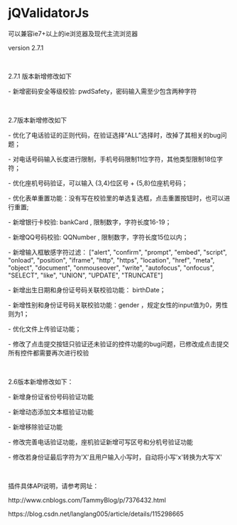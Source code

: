 ﻿# jQValidatorJs
<p>可以兼容ie7+以上的ie浏览器及现代主流浏览器</p>
<p>version 2.7.1</p>
<p></br></p>
<p>2.7.1 版本新增修改如下</p>
<p>- 新增密码安全等级校验: pwdSafety，密码输入需至少包含两种字符</p>
<p></br></p>
<p>2.7版本新增修改如下</p>
<p>- 优化了电话验证的正则代码，在验证选择“ALL”选择时，改掉了其相关的bug问题；</p>
<p>- 对电话号码输入长度进行限制，手机号码限制11位字符，其他类型限制18位字符；</p>
<p>- 优化座机号码验证，可以输入 {3,4}位区号 + {5,8}位座机号码；</p>
<p>- 优化表单重置功能：没有写在校验里的单选复选框，点击重置按钮时，也可以进行重置;</p>
<p>- 新增银行卡校验: bankCard , 限制数字，字符长度16-19；</p>
<p>- 新增QQ号码校验: QQNumber , 限制数字，字符长度15位以内；</p>
<p>- 新增输入框敏感字符过滤： ["alert", "confirm", "prompt", "embed", "script", "onload", "position", "iframe", "http", "https", "location", "href", "meta", "object", "document", "onmouseover", "write", "autofocus", "onfocus", "SELECT", "like", "UNION", "UPDATE", "TRUNCATE"]</p>
<p>- 新增出生日期和身份证号码关联校验功能： birthDate；</p>
<p>- 新增性别和身份证号码关联校验功能：gender ，规定女性的input值为0，男性则为1；</p>
<p>- 优化文件上传验证功能；</p>
<p>- 修改了点击提交按钮只验证还未验证的控件功能的bug问题，已修改成点击提交所有控件都需要再次进行校验</p>
<p></br></p>
<p>2.6版本新增修改如下：</p>
<p>- 新增身份证省份号码验证功能</p>
<p>- 新增动态添加文本框验证功能</p>
<p>- 新增移除验证功能</p>
<p>- 修改完善电话验证功能，座机验证新增可写区号和分机号验证功能</p>
<p>- 修改若身份证最后字符为'X'且用户输入小写时，自动将小写'x'转换为大写'X'</p>
<p></br></p>
<p>插件具体API说明，请参考网址：</p>
<p>http://www.cnblogs.com/TammyBlog/p/7376432.html</p>
<p>https://blog.csdn.net/langlang005/article/details/115298665</p>
